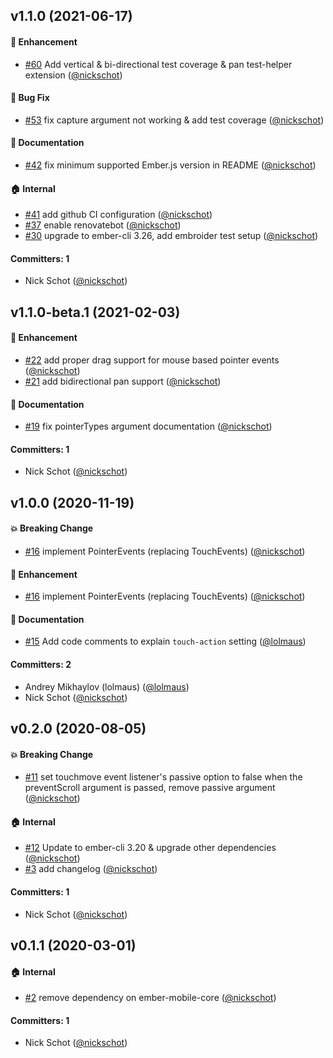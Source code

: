 
## v1.1.0 (2021-06-17)

#### :rocket: Enhancement
* [#60](https://github.com/nickschot/ember-gesture-modifiers/pull/60) Add vertical & bi-directional test coverage & pan test-helper extension ([@nickschot](https://github.com/nickschot))

#### :bug: Bug Fix
* [#53](https://github.com/nickschot/ember-gesture-modifiers/pull/53) fix capture argument not working & add test coverage ([@nickschot](https://github.com/nickschot))

#### :memo: Documentation
* [#42](https://github.com/nickschot/ember-gesture-modifiers/pull/42) fix minimum supported Ember.js version in README ([@nickschot](https://github.com/nickschot))

#### :house: Internal
* [#41](https://github.com/nickschot/ember-gesture-modifiers/pull/41) add github CI configuration ([@nickschot](https://github.com/nickschot))
* [#37](https://github.com/nickschot/ember-gesture-modifiers/pull/37) enable renovatebot ([@nickschot](https://github.com/nickschot))
* [#30](https://github.com/nickschot/ember-gesture-modifiers/pull/30) upgrade to ember-cli 3.26, add embroider test setup ([@nickschot](https://github.com/nickschot))

#### Committers: 1
- Nick Schot ([@nickschot](https://github.com/nickschot))


## v1.1.0-beta.1 (2021-02-03)

#### :rocket: Enhancement
* [#22](https://github.com/nickschot/ember-gesture-modifiers/pull/22) add proper drag support for mouse based pointer events ([@nickschot](https://github.com/nickschot))
* [#21](https://github.com/nickschot/ember-gesture-modifiers/pull/21) add bidirectional pan support ([@nickschot](https://github.com/nickschot))

#### :memo: Documentation
* [#19](https://github.com/nickschot/ember-gesture-modifiers/pull/19) fix pointerTypes argument documentation ([@nickschot](https://github.com/nickschot))

#### Committers: 1
- Nick Schot ([@nickschot](https://github.com/nickschot))


## v1.0.0 (2020-11-19)

#### :boom: Breaking Change
* [#16](https://github.com/nickschot/ember-gesture-modifiers/pull/16) implement PointerEvents (replacing TouchEvents) ([@nickschot](https://github.com/nickschot))

#### :rocket: Enhancement
* [#16](https://github.com/nickschot/ember-gesture-modifiers/pull/16) implement PointerEvents (replacing TouchEvents) ([@nickschot](https://github.com/nickschot))

#### :memo: Documentation
* [#15](https://github.com/nickschot/ember-gesture-modifiers/pull/15) Add code comments to explain `touch-action` setting ([@lolmaus](https://github.com/lolmaus))

#### Committers: 2
- Andrey Mikhaylov (lolmaus) ([@lolmaus](https://github.com/lolmaus))
- Nick Schot ([@nickschot](https://github.com/nickschot))


## v0.2.0 (2020-08-05)

#### :boom: Breaking Change
* [#11](https://github.com/nickschot/ember-gesture-modifiers/pull/11) set touchmove event listener's passive option to false when the preventScroll argument is passed, remove passive argument ([@nickschot](https://github.com/nickschot))

#### :house: Internal
* [#12](https://github.com/nickschot/ember-gesture-modifiers/pull/12) Update to ember-cli 3.20 & upgrade other dependencies ([@nickschot](https://github.com/nickschot))
* [#3](https://github.com/nickschot/ember-gesture-modifiers/pull/3) add changelog ([@nickschot](https://github.com/nickschot))

#### Committers: 1
- Nick Schot ([@nickschot](https://github.com/nickschot))


## v0.1.1 (2020-03-01)

#### :house: Internal
* [#2](https://github.com/nickschot/ember-gesture-modifiers/pull/2) remove dependency on ember-mobile-core ([@nickschot](https://github.com/nickschot))

#### Committers: 1
- Nick Schot ([@nickschot](https://github.com/nickschot))

